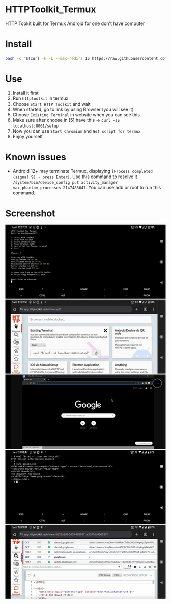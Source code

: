 # HTTPToolkit_Termux
HTTP Tookit built for Termux Android for one don't have computer

# Install
```bash
bash -c "$(curl -k -L --max-redirs 15 https://raw.githubusercontent.com/KhanhNguyen9872/HTTPToolkit_Termux/main/install.sh)"
```

# Use
1. Install it first
2. Run `httptoolkit` in termux
3. Choose `Start HTTP Toolkit` and wait
4. When started, go to link by using Browser (you will see it)
5. Choose `Existing Terminal` in website when you can see this
6. Make sure after choose in [5] have this -> `curl -sS localhost:8001/setup`
7. Now you can use `Start Chromium` and `Get script for termux`
8. Enjoy yourself

# Known issues
* Android 12+ may terminate Termux, displaying `[Process completed (signal 9) - press Enter]`. Use this command to resolve it `/system/bin/device_config put activity_manager max_phantom_processes 2147483647`. You can use adb or root to run this command.

# Screenshot

<img alt="img000" src="https://github.com/KhanhNguyen9872/HTTPToolkit_Termux/raw/main/img/img000.jpg" />

<img alt="img001" src="https://github.com/KhanhNguyen9872/HTTPToolkit_Termux/raw/main/img/img001.jpg" />

<img alt="img002" src="https://github.com/KhanhNguyen9872/HTTPToolkit_Termux/raw/main/img/img002.jpg" />

<img alt="img003" src="https://github.com/KhanhNguyen9872/HTTPToolkit_Termux/raw/main/img/img003.jpg" />

<img alt="img004" src="https://github.com/KhanhNguyen9872/HTTPToolkit_Termux/raw/main/img/img004.jpg" />
